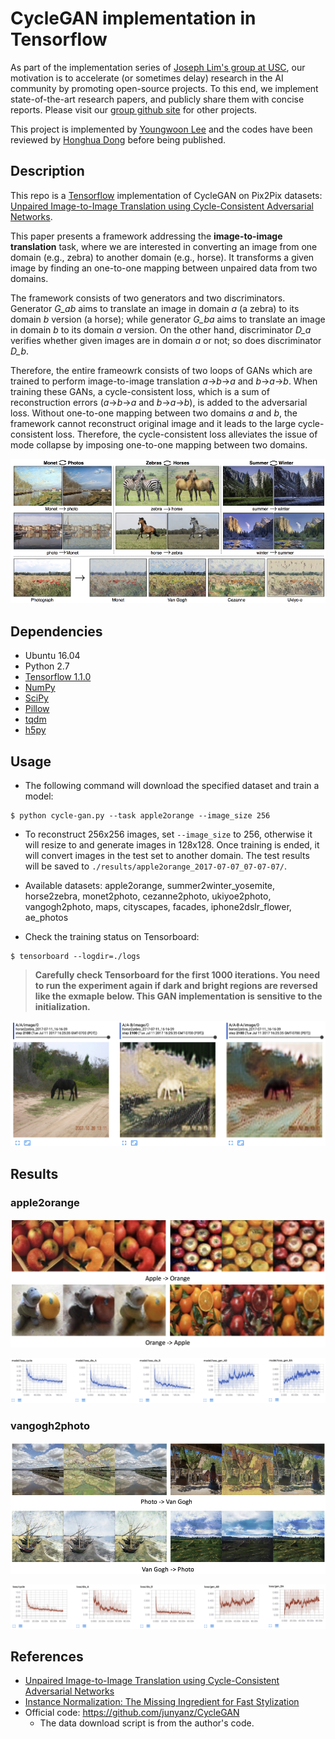 # CycleGAN implementation in Tensorflow

As part of the implementation series of [Joseph Lim's group at USC](http://csail.mit.edu/~lim), our motivation is to accelerate (or sometimes delay) research in the AI community by promoting open-source projects. To this end, we implement state-of-the-art research papers, and publicly share them with concise reports. Please visit our [group github site](https://github.com/gitlimlab) for other projects.

This project is implemented by [Youngwoon Lee](https://github.com/youngwoon) and the codes have been reviewed by [Honghua Dong](https://github.com/dhh1995) before being published.

## Description

This repo is a [Tensorflow](https://www.tensorflow.org/) implementation of CycleGAN on Pix2Pix datasets: [Unpaired Image-to-Image Translation using Cycle-Consistent Adversarial Networks](https://arxiv.org/abs/1703.10593).

This paper presents a framework addressing the **image-to-image translation** task, where we are interested in converting an image from one domain (e.g., zebra) to another domain (e.g., horse). It transforms a given image by finding an one-to-one mapping between unpaired data from two domains.

The framework consists of two generators and two discriminators. Generator *G_ab* aims to translate an image in domain *a* (a zebra) to its domain *b* version (a horse); while generator *G_ba* aims to translate an image in domain *b* to its domain *a* version. On the other hand, discriminator *D_a* verifies whether given images are in domain *a* or not; so does discriminator *D_b*. 

Therefore, the entire frameowrk consists of two loops of GANs which are trained to perform image-to-image translation *a*->*b*->*a* and *b*->*a*->*b*. When training these GANs, a cycle-consistent loss, which is a sum of reconstruction errors (*a*->*b*->*a* and *b*->*a*->*b*), is added to the adversarial loss. Without one-to-one mapping between two domains *a* and *b*, the framework cannot reconstruct original image and it leads to the large cycle-consistent loss. Therefore, the cycle-consistent loss alleviates the issue of mode collapse by imposing one-to-one mapping between two domains.

![paper-figure](assets/paper-figure.png)

## Dependencies

- Ubuntu 16.04
- Python 2.7
- [Tensorflow 1.1.0](https://www.tensorflow.org/)
- [NumPy](https://pypi.python.org/pypi/numpy)
- [SciPy](https://pypi.python.org/pypi/scipy)
- [Pillow](https://pillow.readthedocs.io/en/4.0.x/)
- [tqdm](https://github.com/tqdm/tqdm)
- [h5py](http://docs.h5py.org/en/latest/)

## Usage

- The following command will download the specified dataset and train a model:

```
$ python cycle-gan.py --task apple2orange --image_size 256
```

- To reconstruct 256x256 images, set `--image_size` to 256, otherwise it will resize to and generate images in 128x128.
  Once training is ended, it will convert images in the test set to another domain. The test results will be saved to `./results/apple2orange_2017-07-07_07-07-07/`.
- Available datasets: apple2orange, summer2winter_yosemite, horse2zebra, monet2photo, cezanne2photo, ukiyoe2photo, vangogh2photo, maps, cityscapes, facades, iphone2dslr_flower, ae_photos


- Check the training status on Tensorboard:

```
$ tensorboard --logdir=./logs
```

> **Carefully check Tensorboard for the first 1000 iterations. You need to run the experiment again if dark and bright regions are reversed like the exmaple below. This GAN implementation is sensitive to the initialization.**

![wrong-example](assets/wrong-initialization.png)

## Results

### apple2orange

![apple2orange](assets/apple2orange.png)

![training-apple2orange.png](assets/training-apple2orange.png)

### vangogh2photo

![vangogh2photo](assets/vangogh2photo.png)

![training-vangogh2photo](assets/training-vangogh2photo.png)

## References

- [Unpaired Image-to-Image Translation using Cycle-Consistent Adversarial Networks](https://arxiv.org/abs/1703.10593)
- [Instance Normalization: The Missing Ingredient for Fast Stylization](https://arxiv.org/abs/1607.08022)
- Official code: https://github.com/junyanz/CycleGAN
  - The data download script is from the author's code.

